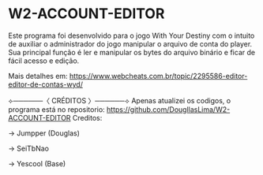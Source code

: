 # W2-ACCOUNT-EDITOR
Este programa foi desenvolvido para o jogo With Your Destiny com o intuito de auxiliar o administrador do jogo manipular o arquivo de conta do player.
Sua principal função é ler e manipular os bytes do arquivo binário e ficar de fácil acesso e edição.

Mais detalhes em:
https://www.webcheats.com.br/topic/2295586-editor-editor-de-contas-wyd/



⟣──────〈 CRÉDITOS 〉──────⟢
Apenas atualizei os codigos, o programa está no repositorio: https://github.com/DougllasLima/W2-ACCOUNT-EDITOR
Creditos:

→ Jumpper (Douglas)

→ SeiTbNao

→ Yescool (Base)


